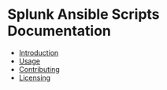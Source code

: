 # Splunk Ansible Scripts Documentation

* [Introduction](INTRO.md)
* [Usage](USING_DEFAULTS.md)
* [Contributing](CONTRIBUTING.md)
* [Licensing](LICENSING.md)
